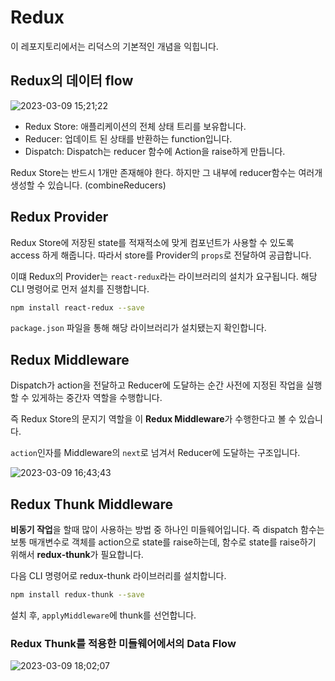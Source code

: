 # Redux

이 레포지토리에서는 리덕스의 기본적인 개념을 익힙니다.

## Redux의 데이터 flow

![2023-03-09 15;21;22](https://user-images.githubusercontent.com/90133704/223937469-993794b5-f3ba-4c0d-9e5d-a59d526dbdd9.PNG)

- Redux Store: 애플리케이션의 전체 상태 트리를 보유합니다.
- Reducer: 업데이트 된 상태를 반환하는 function입니다.
- Dispatch: Dispatch는 reducer 함수에 Action을 raise하게 만듭니다.

Redux Store는 반드시 1개만 존재해야 한다. 하지만 그 내부에 reducer함수는 여러개 생성할 수 있습니다. (combineReducers)

## Redux Provider

Redux Store에 저장된 state를 적재적소에 맞게 컴포넌트가 사용할 수 있도록 access 하게 해줍니다.
따라서 store를 Provider의 `props`로 전달하여 공급합니다.

이떄 Redux의 Provider는 `react-redux`라는 라이브러리의 설치가 요구됩니다. 해당 CLI 명령어로 먼저 설치를 진행합니다.

```bash
npm install react-redux --save
```

`package.json` 파일을 통해 해당 라이브러리가 설치됐는지 확인합니다.

## Redux Middleware

Dispatch가 action을 전달하고 Reducer에 도달하는 순간 사전에 지정된 작업을 실행할 수 있게하는 중간자 역할을 수행합니다.

즉 Redux Store의 문지기 역할을 이 **Redux Middleware**가 수행한다고 볼 수 있습니다.

`action`인자를 Middleware의 `next`로 넘겨서 Reducer에 도달하는 구조입니다.

![2023-03-09 16;43;43](https://user-images.githubusercontent.com/90133704/223954269-4752b0fe-d7c6-4a5e-a6c5-8f08a3b49a96.PNG)

## Redux Thunk Middleware

**비동기 작업**을 할때 많이 사용하는 방법 중 하나인 미들웨어입니다.
즉 dispatch 함수는 보통 매개변수로 객체를 action으로 state를 raise하는데, 함수로 state를 raise하기 위해서 **redux-thunk**가 필요합니다.

다음 CLI 명령어로 redux-thunk 라이브러리를 설치합니다.

```bash
npm install redux-thunk --save
```

설치 후, `applyMiddleware`에 thunk를 선언합니다.

### Redux Thunk를 적용한 미들웨어에서의 Data Flow

![2023-03-09 18;02;07](https://user-images.githubusercontent.com/90133704/223972537-baddb8ec-749e-4bd1-ba9e-6b70843f74ee.PNG)
